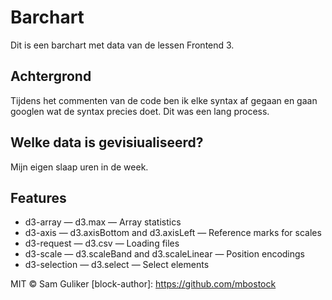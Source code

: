 # Barchart

Dit is een barchart met data van de lessen Frontend 3.

## Achtergrond
Tijdens het commenten van de code ben ik elke syntax af gegaan en gaan googlen
wat de syntax precies doet. Dit was een lang process.

## Welke data is gevisiualiseerd?
Mijn eigen slaap uren in de week.

## Features
* d3-array — d3.max — Array statistics
* d3-axis — d3.axisBottom and d3.axisLeft — Reference marks for scales
* d3-request — d3.csv — Loading files
* d3-scale — d3.scaleBand and d3.scaleLinear — Position encodings
* d3-selection — d3.select — Select elements

MIT © Sam Guliker
[block-author]: https://github.com/mbostock
